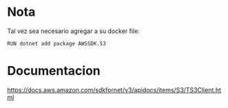 # Nota
Tal vez sea necesario agregar a su docker file:
```
RUN dotnet add package AWSSDK.S3
```

# Documentacion
https://docs.aws.amazon.com/sdkfornet/v3/apidocs/items/S3/TS3Client.html

